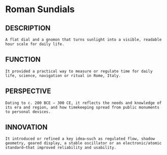 # Roman Sundials

## DESCRIPTION
    A flat dial and a gnomon that turns sunlight into a visible, readable hour scale for daily life.

 ## FUNCTION
    It provided a practical way to measure or regulate time for daily life, science, navigation or ritual in Rome, Italy.

 ## PERSPECTIVE
    Dating to c. 200 BCE – 300 CE, it reflects the needs and knowledge of its era and region, and how timekeeping spread from public monuments to personal devices.

## INNOVATION
    It introduced or refined a key idea—such as regulated flow, shadow geometry, geared display, a stable oscillator or an electronic/atomic standard—that improved reliability and usability.
